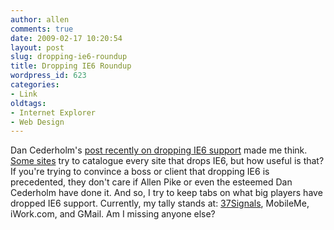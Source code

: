 ```yaml
---
author: allen
comments: true
date: 2009-02-17 10:20:54
layout: post
slug: dropping-ie6-roundup
title: Dropping IE6 Roundup
wordpress_id: 623
categories:
- Link
oldtags:
- Internet Explorer
- Web Design
---
```


Dan Cederholm's [post recently on dropping IE6 support](http://www.simplebits.com/notebook/2009/02/13/iegone.html) made me think. [Some sites](http://idroppedie6.com/) try to catalogue every site that drops IE6, but how useful is that? If you're trying to convince a boss or client that dropping IE6 is precedented, they don't care if Allen Pike or even the esteemed Dan Cederholm have done it. And so, I try to keep tabs on what big players have dropped IE6 support. Currently, my tally stands at: [37Signals](http://37signals.blogs.com/products/2008/07/basecamp-phasin.html), MobileMe, iWork.com, and GMail. Am I missing anyone else?
